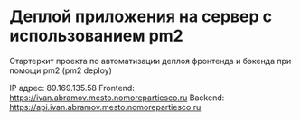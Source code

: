 # Деплой приложения на сервер с использованием pm2

Стартеркит проекта по автоматизации деплоя фронтенда и бэкенда при помощи pm2 (pm2 deploy)

IP адрес: 89.169.135.58
Frontend: https://ivan.abramov.mesto.nomorepartiesco.ru
Backend: https://api.ivan.abramov.mesto.nomorepartiesco.ru
